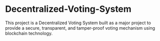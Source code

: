 # Decentralized-Voting-System
This project is a Decentralized Voting System built as a major project to provide a secure, transparent, and tamper-proof voting mechanism using blockchain technology.
